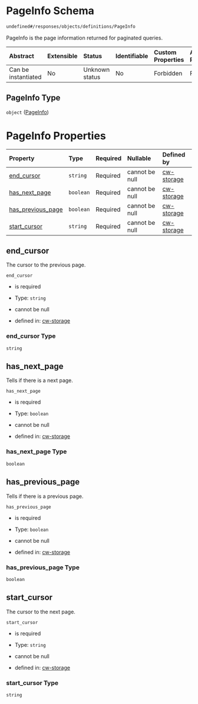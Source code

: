 # PageInfo Schema

```txt
undefined#/responses/objects/definitions/PageInfo
```

PageInfo is the page information returned for paginated queries.

| Abstract            | Extensible | Status         | Identifiable | Custom Properties | Additional Properties | Access Restrictions | Defined In                                                         |
| :------------------ | :--------- | :------------- | :----------- | :---------------- | :-------------------- | :------------------ | :----------------------------------------------------------------- |
| Can be instantiated | No         | Unknown status | No           | Forbidden         | Forbidden             | none                | [cw-storage.json\*](schema/cw-storage.json "open original schema") |

## PageInfo Type

`object` ([PageInfo](cw-storage-responses-objectsresponse-definitions-pageinfo.md))

# PageInfo Properties

| Property                                  | Type      | Required | Nullable       | Defined by                                                                                                                                                                               |
| :---------------------------------------- | :-------- | :------- | :------------- | :--------------------------------------------------------------------------------------------------------------------------------------------------------------------------------------- |
| [end\_cursor](#end_cursor)                | `string`  | Required | cannot be null | [cw-storage](cw-storage-responses-objectsresponse-definitions-pageinfo-properties-end_cursor.md "undefined#/responses/objects/definitions/PageInfo/properties/end_cursor")               |
| [has\_next\_page](#has_next_page)         | `boolean` | Required | cannot be null | [cw-storage](cw-storage-responses-objectsresponse-definitions-pageinfo-properties-has_next_page.md "undefined#/responses/objects/definitions/PageInfo/properties/has_next_page")         |
| [has\_previous\_page](#has_previous_page) | `boolean` | Required | cannot be null | [cw-storage](cw-storage-responses-objectsresponse-definitions-pageinfo-properties-has_previous_page.md "undefined#/responses/objects/definitions/PageInfo/properties/has_previous_page") |
| [start\_cursor](#start_cursor)            | `string`  | Required | cannot be null | [cw-storage](cw-storage-responses-objectsresponse-definitions-pageinfo-properties-start_cursor.md "undefined#/responses/objects/definitions/PageInfo/properties/start_cursor")           |

## end\_cursor

The cursor to the previous page.

`end_cursor`

* is required

* Type: `string`

* cannot be null

* defined in: [cw-storage](cw-storage-responses-objectsresponse-definitions-pageinfo-properties-end_cursor.md "undefined#/responses/objects/definitions/PageInfo/properties/end_cursor")

### end\_cursor Type

`string`

## has\_next\_page

Tells if there is a next page.

`has_next_page`

* is required

* Type: `boolean`

* cannot be null

* defined in: [cw-storage](cw-storage-responses-objectsresponse-definitions-pageinfo-properties-has_next_page.md "undefined#/responses/objects/definitions/PageInfo/properties/has_next_page")

### has\_next\_page Type

`boolean`

## has\_previous\_page

Tells if there is a previous page.

`has_previous_page`

* is required

* Type: `boolean`

* cannot be null

* defined in: [cw-storage](cw-storage-responses-objectsresponse-definitions-pageinfo-properties-has_previous_page.md "undefined#/responses/objects/definitions/PageInfo/properties/has_previous_page")

### has\_previous\_page Type

`boolean`

## start\_cursor

The cursor to the next page.

`start_cursor`

* is required

* Type: `string`

* cannot be null

* defined in: [cw-storage](cw-storage-responses-objectsresponse-definitions-pageinfo-properties-start_cursor.md "undefined#/responses/objects/definitions/PageInfo/properties/start_cursor")

### start\_cursor Type

`string`
